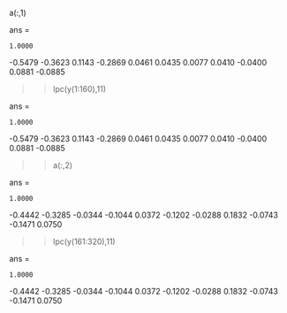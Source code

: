 a(:,1)

ans =

    1.0000
   -0.5479
   -0.3623
    0.1143
   -0.2869
    0.0461
    0.0435
    0.0077
    0.0410
   -0.0400
    0.0881
   -0.0885

>> lpc(y(1:160),11)

ans =

    1.0000
   -0.5479
   -0.3623
    0.1143
   -0.2869
    0.0461
    0.0435
    0.0077
    0.0410
   -0.0400
    0.0881
   -0.0885

>> a(:,2)

ans =

    1.0000
   -0.4442
   -0.3285
   -0.0344
   -0.1044
    0.0372
   -0.1202
   -0.0288
    0.1832
   -0.0743
   -0.1471
    0.0750


>> lpc(y(161:320),11)

ans =

    1.0000
   -0.4442
   -0.3285
   -0.0344
   -0.1044
    0.0372
   -0.1202
   -0.0288
    0.1832
   -0.0743
   -0.1471
    0.0750

